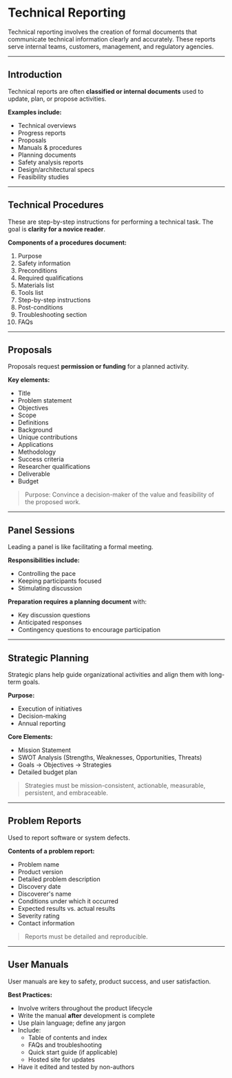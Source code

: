 # Technical Reporting

Technical reporting involves the creation of formal documents that communicate technical information clearly and accurately. 
These reports serve internal teams, customers, management, and regulatory agencies.

---

## Introduction
Technical reports are often **classified or internal documents** used to update, plan, or propose activities. 

**Examples include:**
- Technical overviews
- Progress reports
- Proposals
- Manuals & procedures
- Planning documents
- Safety analysis reports
- Design/architectural specs
- Feasibility studies

---

## Technical Procedures
These are step-by-step instructions for performing a technical task. The goal is **clarity for a novice reader**.

**Components of a procedures document:**
1. Purpose
2. Safety information
3. Preconditions
4. Required qualifications
5. Materials list
6. Tools list
7. Step-by-step instructions
8. Post-conditions
9. Troubleshooting section
10. FAQs

---

## Proposals
Proposals request **permission or funding** for a planned activity.

**Key elements:**
- Title
- Problem statement
- Objectives
- Scope
- Definitions
- Background
- Unique contributions
- Applications
- Methodology
- Success criteria
- Researcher qualifications
- Deliverable
- Budget

> Purpose: Convince a decision-maker of the value and feasibility of the proposed work.

---

## Panel Sessions
Leading a panel is like facilitating a formal meeting.

**Responsibilities include:**
- Controlling the pace
- Keeping participants focused
- Stimulating discussion

**Preparation requires a planning document** with:
- Key discussion questions
- Anticipated responses
- Contingency questions to encourage participation

---

## Strategic Planning
Strategic plans help guide organizational activities and align them with long-term goals.

**Purpose:**
- Execution of initiatives
- Decision-making
- Annual reporting

**Core Elements:**
- Mission Statement
- SWOT Analysis (Strengths, Weaknesses, Opportunities, Threats)
- Goals -> Objectives -> Strategies
- Detailed budget plan

> Strategies must be mission-consistent, actionable, measurable, persistent, and embraceable.

---

## Problem Reports
Used to report software or system defects.

**Contents of a problem report:**
- Problem name
- Product version
- Detailed problem description
- Discovery date
- Discoverer's name
- Conditions under which it occurred
- Expected results vs. actual results
- Severity rating
- Contact information

> Reports must be detailed and reproducible.

---

## User Manuals
User manuals are key to safety, product success, and user satisfaction.

**Best Practices:**
- Involve writers throughout the product lifecycle
- Write the manual **after** development is complete
- Use plain language; define any jargon
- Include:
  - Table of contents and index
  - FAQs and troubleshooting
  - Quick start guide (if applicable)
  - Hosted site for updates
- Have it edited and tested by non-authors
